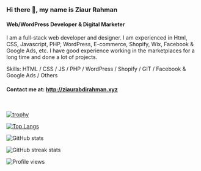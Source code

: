 ### Hi there 👋, my name is Ziaur Rahman
#### Web/WordPress Developer & Digital Marketer


I am a full-stack web developer and designer. I am experienced in Html, CSS, Javascript, PHP, WordPress, E-commerce, Shopify, Wix, Facebook & Google Ads, etc. I have good experience working in the marketplaces for a long time and done a lot of projects.

Skills: HTML / CSS / JS / PHP / WordPress / Shopify / GIT / Facebook & Google Ads / Others

#### Contact me at: http://ziaurabdirahman.xyz
<br>

[![trophy](https://github-profile-trophy.vercel.app/?username=ziaurabdirahman)](https://github.com/ryo-ma/github-profile-trophy)

[![Top Langs](https://github-readme-stats.vercel.app/api/top-langs/?username=ziaurabdirahman)](https://github.com/anuraghazra/github-readme-stats)

![GitHub stats](https://github-readme-stats.vercel.app/api?username=ziaurabdirahman&show_icons=true)  

![GitHub streak stats](https://github-readme-streak-stats.herokuapp.com/?user=ziaurabdirahman)  

![Profile views](https://gpvc.arturio.dev/ziaurabdirahman)  
